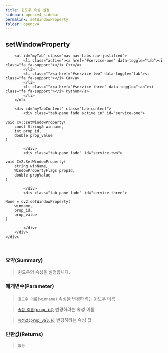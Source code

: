 ```yaml
---
title: 윈도우 속성 설정
sidebar: opencv4_sidebar
permalink: setWindowProperty
folder: opencv4
---
```


<div class="row">
    <div class="col-lg-12">
        <h2 class="page-header">setWindowProperty</h2>
    </div>
    <div class="col-lg-12">

        <ul id="myTab" class="nav nav-tabs nav-justified">
            <li class="active"><a href="#service-one" data-toggle="tab"><i class="fa fa-support"></i> C++</a>
            </li>
            <li class=""><a href="#service-two" data-toggle="tab"><i class="fa fa-support"></i> C#</a>
            </li>
            <li class=""><a href="#service-three" data-toggle="tab"><i class="fa fa-support"></i> Python</a>
            </li>
        </ul>

        <div id="myTabContent" class="tab-content">
            <div class="tab-pane fade active in" id="service-one">
<pre class="prettyprint"><code class="language-cpp">void cv::setWindowProperty(
    const String& winname,
    int prop_id,
    double prop_value
)</code></pre>
            </div>
            <div class="tab-pane fade" id="service-two">
<pre class="prettyprint"><code class="language-cs">void Cv2.SetWindowProperty(
    string winName,
    WindowPropertyFlags propId,
    double propValue
)</code></pre>
            </div>
            <div class="tab-pane fade" id="service-three">
<pre class="prettyprint"><code class="language-py">None = cv2.setWindowProperty(
    winname,
    prop_id,
    prop_value
)</code></pre>
            </div>
        </div>
    </div>
</div>

<br>

### 요약(Summary)

> 윈도우의 속성을 설정합니다.

### 매개변수(Parameter)

> `윈도우 이름(winname)` 속성을 변경하려는 윈도우 이름

> [`속성 이름(prop_id)`](WindowPropertyFlags) 변경하려는 속성 이름

> [`속성값(prop_value)`](WindowPropertyFlags) 변경하려는 속성 값

### 반환값(Returns)

> `없음`